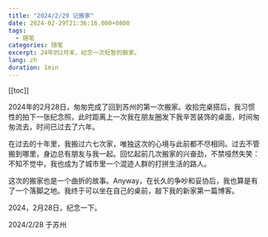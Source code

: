 ```yaml
---
title: "2024/2/29 记搬家"
date: 2024-02-29T21:36:16.000+0800
tags:
  - 随笔
categories: 随笔
excerpt: 24年的2月末，纪念一次短暂的搬家。
lang: zh
duration: 1min
---
```

[[toc]]

2024年的2月28日，匆匆完成了回到苏州的第一次搬家。收拾完桌搭后，我习惯性的拍下一张纪念照，此时距离上一次我在朋友圈发下我辛苦装饰的桌面，时间匆匆流去，时间已过去了六年。

在过去的十年里，我搬过六七次家，唯独这次的心境与此前都不尽相同。过去不管搬到哪里，身边总有朋友与我一起。回忆起前几次搬家的兴奋劲，不禁哑然失笑：不知不觉中，我也成为了城市里一个混迹人群的打拼生活的路人。

这次的搬家也是一个曲折的故事。Anyway，在长久的争吵和妥协后，我也算是有了一个落脚之地。我终于可以坐在自己的桌前，敲下我的新家第一篇博客。

2024，2月28日，纪念一下。

2024/2/28 于苏州